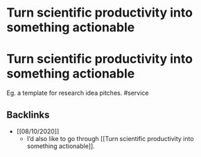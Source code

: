# Turn scientific productivity into something actionable	
# Turn scientific productivity into something actionable	
Eg. a template for research idea pitches.      #service

## Backlinks
* [[08/10/2020]]
	* I’d also like to go through [[Turn scientific productivity into something actionable]].

<!-- {BearID:E9CFC5B1-802E-4A94-9683-DF968D42A663-8050-00000898B14E087C} -->
